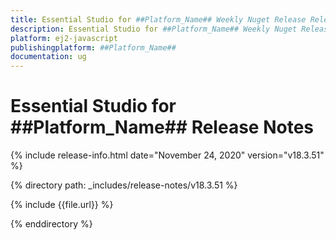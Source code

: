 ```yaml
---
title: Essential Studio for ##Platform_Name## Weekly Nuget Release Release Notes  
description: Essential Studio for ##Platform_Name## Weekly Nuget Release Release Notes  
platform: ej2-javascript
publishingplatform: ##Platform_Name##
documentation: ug
---
```


# Essential Studio for  ##Platform_Name##  Release Notes  

{% include release-info.html date="November 24, 2020"   version="v18.3.51"  %} 

{% directory path: _includes/release-notes/v18.3.51 %}

{% include {{file.url}} %}

{% enddirectory %}
